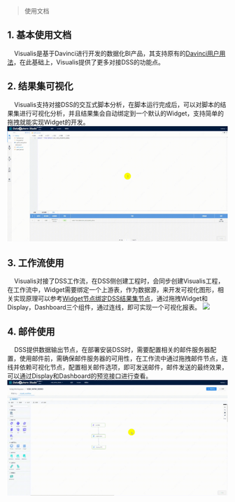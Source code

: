 > 使用文档
## 1. 基本使用文档
&nbsp;&nbsp;&nbsp;&nbsp;Visualis是基于Davinci进行开发的数据化BI产品，其支持原有的[Davinci用户用法](https://edp963.github.io/davinci/)，在此基础上，Visualis提供了更多对接DSS的功能点。

## 2. 结果集可视化
&nbsp;&nbsp;&nbsp;&nbsp;Visualis支持对接DSS的交互式脚本分析，在脚本运行完成后，可以对脚本的结果集进行可视化分析，并且结果集会自动绑定到一个默认的Widget，支持简单的拖拽就能实现Widget的开发。
![](./../images/visualis_scriptis_visualis.gif)

## 3. 工作流使用
&nbsp;&nbsp;&nbsp;&nbsp;Visualis对接了DSS工作流，在DSS侧创建工程时，会同步创建Visualis工程，在工作流中，Widget需要绑定一个上游表，作为数据源，来开发可视化图形，相关实现原理可以参考[Widget节点绑定DSS结果集节点](./Visualis_sql_databind_cn.md)，通过拖拽Widget和Display，Dashboard三个组件，通过连线，即可实现一个可视化报表。
![](./../images/visualis_workflow.gif)

## 4. 邮件使用
&nbsp;&nbsp;&nbsp;&nbsp;DSS提供数据输出节点，在部署安装DSS时，需要配置相关的邮件服务器配置，使用邮件前，需确保邮件服务器的可用性，在工作流中通过拖拽邮件节点，连线并依赖可视化节点，配置相关邮件选项，即可发送邮件，邮件发送的最终效果，可以通过Display和Dashboard的预览接口进行查看。
![](./../images/dss_sendemail.gif)

